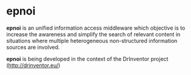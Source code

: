 # epnoi
**epnoi** is an unified information access middleware which objective is to increase the awareness and simplify the search of relevant content in situations where multiple heterogeneous non-structured information sources are involved.
 
**epnoi** is being developed in the context of the DrInventor project (http://drinventor.eu/)
